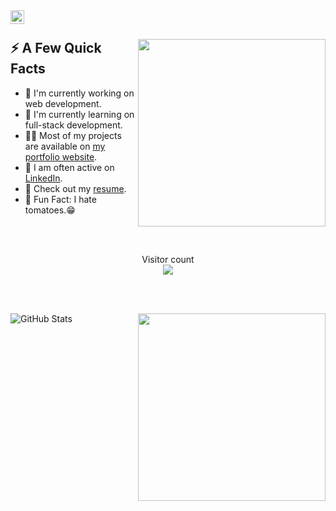 <a href="https://www.linkedin.com/in/devops-code-265b6a263/">
  <img align="left" alt="Tomas Ondrejka LinkedIn" width="22px" src="https://cdn.tomondre.com/icons/linkedinn.svg" />
</a>

</br>

<div>
  
  <img width="300px" align="right" src="https://github-readme-stats.vercel.app/api/top-langs/?username=maroiane2&layout=compact" />
  <h2>⚡️ A Few Quick Facts</h2>
  <ul>
    <li>🧐 I'm currently working on web development.</li>
    <li>🍃 I'm currently learning on full-stack development.</li>
    <li>👨‍💻 Most of my projects are available on <a href="https://maroiane2.github.io/My-site-Web/">my portfolio website</a>.</li>
    <li>📝 I am often active on <a href="https://www.linkedin.com/in/devops-code-265b6a263/">LinkedIn</a>.</li>
    <li>📙 Check out my <a href="#">resume</a>.</li>
    <li>🎉 Fun Fact: I hate tomatoes.😁</li>
  </ul>
</div>

</br>
</br>
<p align="center"> 
  Visitor count<br>
  <img src="https://profile-counter.glitch.me/maroiane2/count.svg" />
</p>
</br>
</br>

![GitHub Stats](https://github-readme-stats.vercel.app/api?username=maroiane2&theme=radical)
  <img width="300px" align="right" src="https://github-readme-stats.vercel.app/api/top-langs/?username=maroiane2&layout=compact" />
